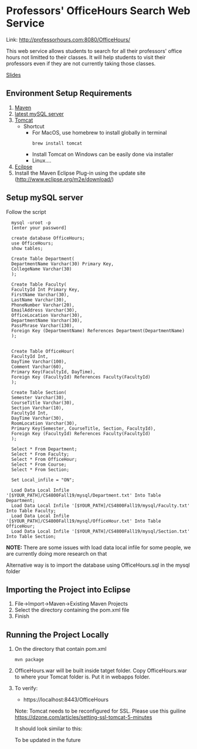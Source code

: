 # Professors' OfficeHours Search Web Service

Link: http://professorhours.com:8080/OfficeHours/

This web service allows students to search for all their professors' office hours not limitted to their classes. It will help students to visit their professors even if they are not currently taking those classes.

[Slides](https://docs.google.com/presentation/d/1eGhHA4RoFZDrqD-FlsT10eCihGdmjr00LahcUc1dYfM/edit?usp=sharing)

Environment Setup Requirements
--------------------------------

1. [Maven](https://maven.apache.org/download.cgi) 
2. [latest mySQL server](https://www.mysql.com/downloads/)
3. [Tomcat](https://tomcat.apache.org/download-80.cgi)
      - Shortcut
          - For MacOS, use homebrew to install globally in terminal
            ```
            brew install tomcat
            ```
          - Install Tomcat on Windows can be easily done via installer
          - Linux....
4. [Ecilpse](http://www.eclipse.org/)
5. Install the Maven Eclipse Plug-in using the update site (http://www.eclipse.org/m2e/download/)

Setup mySQL server
---------------------
Follow the script


      mysql -uroot -p
      [enter your password]
      
      create database OfficeHours;
      use OfficeHours;
      show tables;

      Create Table Department(
      DepartmentName Varchar(30) Primary Key,
      CollegeName Varchar(30)
      );

      Create Table Faculty(
      FacultyId Int Primary Key,
      FirstName Varchar(30),
      LastName Varchar(30),
      PhoneNumber Varchar(20),
      EmailAddress Varchar(30),
      OfficeLocation Varchar(30),
      DepartmentName Varchar(30),
      PassPhrase Varchar(130),
      Foreign Key (DepartmentName) References Department(DepartmentName)
      );


      Create Table OfficeHour(
      FacultyId Int,
      DayTime Varchar(100),
      Comment Varchar(60),
      Primary Key(FacultyId, DayTime),
      Foreign Key (FacultyId) References Faculty(FacultyId)
      );

      Create Table Section(
      Semester Varchar(30),
      CourseTitle Varchar(30),
      Section Varchar(10),
      FacultyId Int,
      DayTime Varchar(30),
      RoomLocation Varchar(30),
      Primary Key(Semester, CourseTitle, Section, FacultyId),
      Foreign Key (FacultyId) References Faculty(FacultyId)
      );

      Select * From Department;
      Select * From Faculty;
      Select * From OfficeHour;
      Select * From Course;
      Select * From Section;
      
      Set Local_infile = "ON";

      Load Data Local Infile '[$YOUR_PATH]/CS4800Fall19/mysql/Department.txt' Into Table Department;
      Load Data Local Infile '[$YOUR_PATH]/CS4800Fall19/mysql/Faculty.txt' Into Table Faculty;
      Load Data Local Infile '[$YOUR_PATH]/CS4800Fall19/mysql/OfficeHour.txt' Into Table OfficeHour;
      Load Data Local Infile '[$YOUR_PATH]/CS4800Fall19/mysql/Section.txt' Into Table Section;
      
__NOTE:__ There are some issues with load data local infile for some people, we are currently doing more research on that

Alternative way is to import the database using OfficeHours.sql in the mysql folder

Importing the Project into Eclipse
----------------------------------

1. File->Import->Maven->Existing Maven Projects
2. Select the directory containing the pom.xml file
3. Finish


Running the Project Locally
----------------------------------------
1. On the directory that contain pom.xml
      ```
      mvn package
      ```
2. OfficeHours.war will be built inside tatget folder. Copy OfficeHours.war to where your Tomcat folder is. Put it in webapps folder.
3. To verify:

      - https://localhost:8443/OfficeHours
	
      Note: Tomcat needs to be reconfigured for SSL. Please use this guiline https://dzone.com/articles/setting-ssl-tomcat-5-minutes

      It should look similar to this:
      
      To be updated in the future
